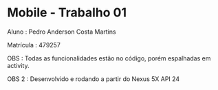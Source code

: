 # Mobile - Trabalho 01
 
 Aluno : Pedro Anderson Costa Martins
 
 Matrícula : 479257
 
 OBS : Todas as funcionalidades estão no código, porém espalhadas em activity.
 
 OBS 2 : Desenvolvido e rodando a partir do Nexus 5X API 24
